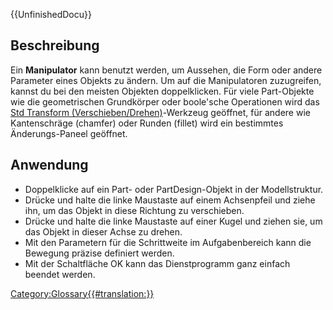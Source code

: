  {{UnfinishedDocu}}

## Beschreibung

Ein **Manipulator** kann benutzt werden, um Aussehen, die Form oder andere Parameter eines Objekts zu ändern. Um auf die Manipulatoren zuzugreifen, kannst du bei den meisten Objekten doppelklicken. Für viele Part-Objekte wie die geometrischen Grundkörper oder boole\'sche Operationen wird das [Std Transform (Verschieben/Drehen)](Std_TransformManip/de.md)-Werkzeug geöffnet, für andere wie Kantenschräge (chamfer) oder Runden (fillet) wird ein bestimmtes Änderungs-Paneel geöffnet.

## Anwendung

-   Doppelklicke auf ein Part- oder PartDesign-Objekt in der Modellstruktur.
-   Drücke und halte die linke Maustaste auf einem Achsenpfeil und ziehe ihn, um das Objekt in diese Richtung zu verschieben.
-   Drücke und halte die linke Maustaste auf einer Kugel und ziehen sie, um das Objekt in dieser Achse zu drehen.
-   Mit den Parametern für die Schrittweite im Aufgabenbereich kann die Bewegung präzise definiert werden.
-   Mit der Schaltfläche OK kann das Dienstprogramm ganz einfach beendet werden.




[Category:Glossary{{\#translation:}}](Category:Glossary.md)
